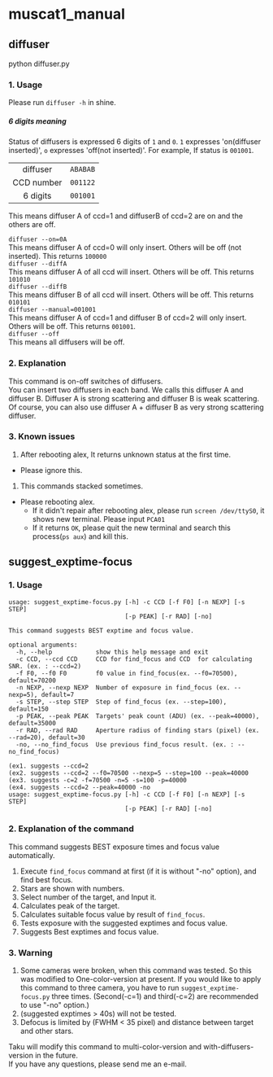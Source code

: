 # muscat1_manual

## diffuser
  python diffuser.py
### 1. Usage
Please run `diffuser -h` in shine.  

##### 6 digits meaning
Status of diffusers is expressed 6 digits of `1` and `0`. `1` expresses 'on(diffuser inserted)', `o` expresses 'off(not inserted)'.
For example, If status is `001001`.  

| | | 
|:--:|:--:|
|diffuser|`ABABAB`|
|CCD number|`001122`|  
|6 digits |`001001`|

This means diffuser A of ccd=1 and diffuserB of ccd=2 are on and the others are off.  
  

`diffuser --on=0A`  
  This means diffuser A of ccd=0 will only insert. Others will be off (not inserted). This returns `100000`  
`diffuser --diffA`  
  This means diffuser A of all ccd will insert. Others will be off.  This returns `101010`  
`diffuser --diffB`  
  This means diffuser B of all ccd will insert. Others will be off.  This returns `010101`  
`diffuser --manual=001001`  
  This means diffuser A of ccd=1 and diffuser B of ccd=2 will only insert. Others will be off. This returns `001001`.   
`diffuser --off`  
  This means all diffusers will be off.  




### 2. Explanation
This command is on-off switches of diffusers.  
You can insert two diffusers in each band. We calls this diffuser A and diffuser B. Diffuser A is strong scattering and diffuser B is weak scattering. Of course, you can also use diffuser A + diffuser B as very strong scattering diffuser.  


### 3. Known issues 
1. After rebooting alex, It returns unknown status at the first time. 
  - Please ignore this.
1. This commands stacked sometimes.
  - Please rebooting alex.
    - If it didn't repair after rebooting alex, please run `screen /dev/ttyS0`, it shows new terminal. Please input `PCA01`
    - If it returns `OK`, please quit the new terminal and search this process(`ps aux`) and kill this.
    




## suggest_exptime-focus
### 1. Usage  
  ```
  usage: suggest_exptime-focus.py [-h] -c CCD [-f F0] [-n NEXP] [-s STEP]
                                  [-p PEAK] [-r RAD] [-no]

  This command suggests BEST exptime and focus value.

  optional arguments:
    -h, --help            show this help message and exit
    -c CCD, --ccd CCD     CCD for find_focus and CCD  for calculating SNR. (ex. : --ccd=2)
    -f F0, --f0 F0        f0 value in find_focus(ex. --f0=70500), default=70200
    -n NEXP, --nexp NEXP  Number of exposure in find_focus (ex. --nexp=5), default=7
    -s STEP, --step STEP  Step of find_focus (ex. --step=100), default=150
    -p PEAK, --peak PEAK  Targets' peak count (ADU) (ex. --peak=40000), default=35000
    -r RAD, --rad RAD     Aperture radius of finding stars (pixel) (ex. --rad=20), default=30
    -no, --no_find_focus  Use previous find_focus result. (ex. : --no_find_focus)

  (ex1. suggests --ccd=2 
  (ex2. suggests --ccd=2 --f0=70500 --nexp=5 --step=100 --peak=40000 
  (ex3. suggests -c=2 -f=70500 -n=5 -s=100 -p=40000 
  (ex4. suggests --ccd=2 --peak=40000 -no
  usage: suggest_exptime-focus.py [-h] -c CCD [-f F0] [-n NEXP] [-s STEP]
                                  [-p PEAK] [-r RAD] [-no]
  ```  
    
### 2. Explanation of the command  
  This command suggests BEST exposure times and focus value automatically. 
  1. Execute `find_focus` command at first (if it is without "-no" option), and find best focus.
  1. Stars are shown with numbers.
  1. Select number of the target, and Input it. 
  1. Calculates peak of the target.
  1. Calculates suitable focus value by result of `find_focus`.
  1. Tests exposure with the suggested exptimes and focus value.
  1. Suggests Best exptimes and focus value.

### 3. Warning  
  1. Some cameras were broken, when this command was tested. So this was modified to One-color-version at present. If you would like to apply this command to three camera, you have to run `suggest_exptime-focus.py` three times. (Second(-c=1) and third(-c=2) are recommended to use "-no" option.)
  1. (suggested exptimes > 40s) will not be tested.
  1. Defocus is limited by (FWHM < 35 pixel) and distance between target and other stars.   
  
  Taku will modify this command to multi-color-version and with-diffusers-version in the future.  
  If you have any questions, please send me an e-mail.
